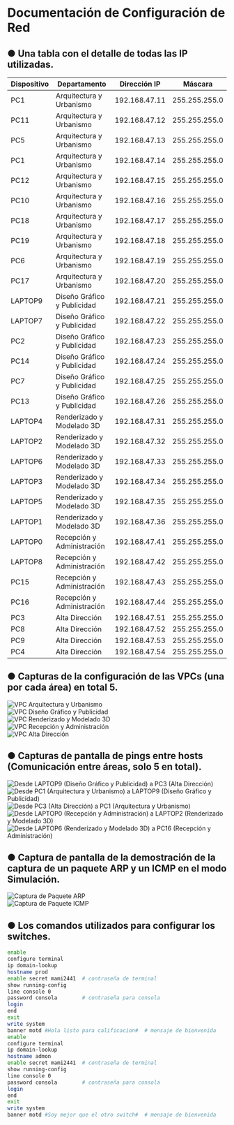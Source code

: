 # Documentación de Configuración de Red  

## ● Una tabla con el detalle de todas las IP utilizadas.  

| Dispositivo  | Departamento                        | Dirección IP     | Máscara         |  
|--------------|-------------------------------------|------------------|-----------------|  
| PC1          | Arquitectura y Urbanismo            | 192.168.47.11    | 255.255.255.0   |  
| PC11         | Arquitectura y Urbanismo            | 192.168.47.12    | 255.255.255.0   |  
| PC5          | Arquitectura y Urbanismo            | 192.168.47.13    | 255.255.255.0   |  
| PC1          | Arquitectura y Urbanismo            | 192.168.47.14    | 255.255.255.0   |  
| PC12         | Arquitectura y Urbanismo            | 192.168.47.15    | 255.255.255.0   |  
| PC10         | Arquitectura y Urbanismo            | 192.168.47.16    | 255.255.255.0   |  
| PC18         | Arquitectura y Urbanismo            | 192.168.47.17    | 255.255.255.0   |  
| PC19         | Arquitectura y Urbanismo            | 192.168.47.18    | 255.255.255.0   |  
| PC6          | Arquitectura y Urbanismo            | 192.168.47.19    | 255.255.255.0   |  
| PC17         | Arquitectura y Urbanismo            | 192.168.47.20    | 255.255.255.0   |  
| LAPTOP9      | Diseño Gráfico y Publicidad         | 192.168.47.21    | 255.255.255.0   |  
| LAPTOP7      | Diseño Gráfico y Publicidad         | 192.168.47.22    | 255.255.255.0   |  
| PC2          | Diseño Gráfico y Publicidad         | 192.168.47.23    | 255.255.255.0   |  
| PC14         | Diseño Gráfico y Publicidad         | 192.168.47.24    | 255.255.255.0   |  
| PC7          | Diseño Gráfico y Publicidad         | 192.168.47.25    | 255.255.255.0   |  
| PC13         | Diseño Gráfico y Publicidad         | 192.168.47.26    | 255.255.255.0   |  
| LAPTOP4      | Renderizado y Modelado 3D           | 192.168.47.31    | 255.255.255.0   |  
| LAPTOP2      | Renderizado y Modelado 3D           | 192.168.47.32    | 255.255.255.0   |  
| LAPTOP6      | Renderizado y Modelado 3D           | 192.168.47.33    | 255.255.255.0   |  
| LAPTOP3      | Renderizado y Modelado 3D           | 192.168.47.34    | 255.255.255.0   |  
| LAPTOP5      | Renderizado y Modelado 3D           | 192.168.47.35    | 255.255.255.0   |  
| LAPTOP1      | Renderizado y Modelado 3D           | 192.168.47.36    | 255.255.255.0   |  
| LAPTOP0      | Recepción y Administración           | 192.168.47.41    | 255.255.255.0   |  
| LAPTOP8      | Recepción y Administración           | 192.168.47.42    | 255.255.255.0   |  
| PC15         | Recepción y Administración           | 192.168.47.43    | 255.255.255.0   |  
| PC16         | Recepción y Administración           | 192.168.47.44    | 255.255.255.0   |  
| PC3          | Alta Dirección                       | 192.168.47.51    | 255.255.255.0   |  
| PC8          | Alta Dirección                       | 192.168.47.52    | 255.255.255.0   |  
| PC9          | Alta Dirección                       | 192.168.47.53    | 255.255.255.0   |  
| PC4          | Alta Dirección                       | 192.168.47.54    | 255.255.255.0   |  

## ● Capturas de la configuración de las VPCs (una por cada área) en total 5.  

![VPC Arquitectura y Urbanismo](./capturas/arqui.png)  
![VPC Diseño Gráfico y Publicidad](./capturas/dise.png)  
![VPC Renderizado y Modelado 3D](./capturas/remo.png.png)  
![VPC Recepción y Administración](./capturas/recep.png)  
![VPC Alta Dirección](./capturas/alta.png)  

## ● Capturas de pantalla de pings entre hosts (Comunicación entre áreas, solo 5 en total).  

![Desde LAPTOP9 (Diseño Gráfico y Publicidad) a PC3 (Alta Dirección)](./capturas/Desde%20LAPTOP9%20(Diseño%20Gráfico%20y%20Publicidad)%20a%20PC3%20(Alta%20Dirección).png)  
![Desde PC1 (Arquitectura y Urbanismo) a LAPTOP9 (Diseño Gráfico y Publicidad)](./capturas/Desde%20PC1%20(Arquitectura%20y%20Urbanismo)%20a%20LAPTOP9%20(Diseño%20Gráfico%20y%20Publicidad).png)  
![Desde PC3 (Alta Dirección) a PC1 (Arquitectura y Urbanismo)](./capturas/Desde%20PC3%20(Alta%20Dirección)%20a%20PC1%20(Arquitectura%20y%20Urbanismo).png)  
![Desde LAPTOP0 (Recepción y Administración) a LAPTOP2 (Renderizado y Modelado 3D)](./capturas/Desde%20LAPTOP0%20(Recepción%20y%20Administración)%20a%20LAPTOP2%20(Renderizado%20y%20Modelado%203D).png)  
![Desde LAPTOP6 (Renderizado y Modelado 3D) a PC16 (Recepción y Administración)](./capturas/Desde%20LAPTOP6%20(Renderizado%20y%20Modelado%203D)%20a%20PC16%20(Recepción%20y%20Administración).png)  

## ● Captura de pantalla de la demostración de la captura de un paquete ARP y un ICMP en el modo Simulación.  

![Captura de Paquete ARP](./capturas/arpp.png)  
![Captura de Paquete ICMP](./capturas/ICMP.png)

## ● Los comandos utilizados para configurar los switches.  

```bash  
enable  
configure terminal  
ip domain-lookup  
hostname prod  
enable secret mami2441  # contraseña de terminal  
show running-config  
line console 0  
password consola        # contraseña para consola  
login  
end  
exit  
write system  
banner motd #Hola listo para calificacion#  # mensaje de bienvenida  
enable  
configure terminal  
ip domain-lookup  
hostname admon  
enable secret mami2441  # contraseña de terminal  
show running-config  
line console 0  
password consola        # contraseña para consola  
login  
end  
exit  
write system  
banner motd #Soy mejor que el otro switch#  # mensaje de bienvenida  

